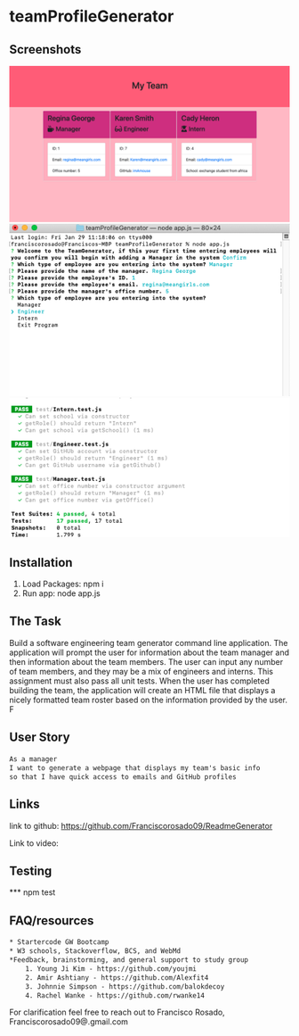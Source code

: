 # teamProfileGenerator


## Screenshots
![finalproduct](./screenshots/finalproduct.png)
![terminalPrompts](./screenshots/terminalPrompts.png)
![tests](./screenshots/tests.png)


## Installation

1. Load Packages: npm i
2. Run app: node app.js



## The Task


Build a software engineering team generator command line application. The application will prompt the user for information about the team manager and then information about the team members. The user can input any number of team members, and they may be a mix of engineers and interns. This assignment must also pass all unit tests. When the user has completed building the team, the application will create an HTML file that displays a nicely formatted team roster based on the information provided by the user. F



## User Story

```
As a manager
I want to generate a webpage that displays my team's basic info
so that I have quick access to emails and GitHub profiles
```


## Links

link to github: https://github.com/Franciscorosado09/ReadmeGenerator

Link to video: 


## Testing

*** npm test

## FAQ/resources

    * Startercode GW Bootcamp
    * W3 schools, Stackoverflow, BCS, and WebMd 
    *Feedback, brainstorming, and general support to study group
        1. Young Ji Kim - https://github.com/youjmi
        2. Amir Ashtiany - https://github.com/Alexfit4
        3. Johnnie Simpson - https://github.com/balokdecoy
        4. Rachel Wanke - https://github.com/rwanke14

 For clarification feel free to reach out to Francisco Rosado, Franciscorosado09@.gmail.com
 





